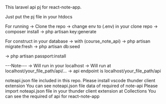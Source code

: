 This laravel api pj for react-note-app.

Just put the pj file in your htdocs

For running
-> Clone the repo
-> change env to (.env) in your clone repo
-> composer install
-> php artisan key:generate

For construct in your database
-> with (course_note_api)
-> php artisan migrate:fresh
-> php artisan db:seed

-> php artisan passport:install

---Note---
-> Will run in your localhost
-> Will run at localhost/your_file_path/api/...
-> api endpoint is localhost/your_file_path/api

noteapi.json file included in this repo.
Please install vscode thunder client extension
You can see noteapi.json file data of required of note-api
Please import noteapi.json file in your thunder client extension at Collections
You can see the required of api for react-note-app
